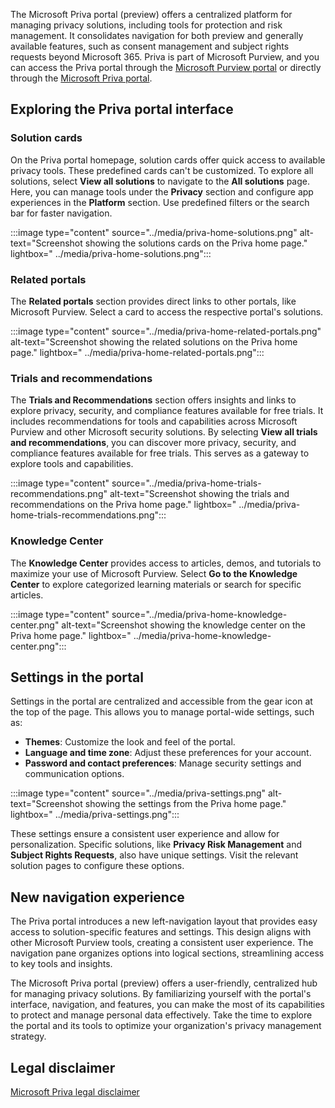 The Microsoft Priva portal (preview) offers a centralized platform for managing privacy solutions, including tools for protection and risk management. It consolidates navigation for both preview and generally available features, such as consent management and subject rights requests beyond Microsoft 365. Priva is part of Microsoft Purview, and you can access the Priva portal through the [Microsoft Purview portal](https://purview.microsoft.com) or directly through the [Microsoft Priva portal](https://purview.microsoft.com/priva/?azure-portal=true).

## Exploring the Priva portal interface

### Solution cards

On the Priva portal homepage, solution cards offer quick access to available privacy tools. These predefined cards can't be customized. To explore all solutions, select **View all solutions** to navigate to the **All solutions** page. Here, you can manage tools under the **Privacy** section and configure app experiences in the **Platform** section. Use predefined filters or the search bar for faster navigation.

:::image type="content" source="../media/priva-home-solutions.png" alt-text="Screenshot showing the solutions cards on the Priva home page." lightbox=" ../media/priva-home-solutions.png":::

### Related portals

The **Related portals** section provides direct links to other portals, like Microsoft Purview. Select a card to access the respective portal's solutions.

:::image type="content" source="../media/priva-home-related-portals.png" alt-text="Screenshot showing the related solutions on the Priva home page." lightbox=" ../media/priva-home-related-portals.png":::

### Trials and recommendations

The **Trials and Recommendations** section offers insights and links to explore privacy, security, and compliance features available for free trials. It includes recommendations for tools and capabilities across Microsoft Purview and other Microsoft security solutions. By selecting **View all trials and recommendations**, you can discover more privacy, security, and compliance features available for free trials. This serves as a gateway to explore tools and capabilities.

:::image type="content" source="../media/priva-home-trials-recommendations.png" alt-text="Screenshot showing the trials and recommendations on the Priva home page." lightbox=" ../media/priva-home-trials-recommendations.png":::

### Knowledge Center

The **Knowledge Center** provides access to articles, demos, and tutorials to maximize your use of Microsoft Purview. Select **Go to the Knowledge Center** to explore categorized learning materials or search for specific articles.

:::image type="content" source="../media/priva-home-knowledge-center.png" alt-text="Screenshot showing the knowledge center on the Priva home page." lightbox=" ../media/priva-home-knowledge-center.png":::

## Settings in the portal

Settings in the portal are centralized and accessible from the gear icon at the top of the page. This allows you to manage portal-wide settings, such as:

- **Themes**: Customize the look and feel of the portal.
- **Language and time zone**: Adjust these preferences for your account.
- **Password and contact preferences**: Manage security settings and communication options.

:::image type="content" source="../media/priva-settings.png" alt-text="Screenshot showing the settings from the Priva home page." lightbox=" ../media/priva-settings.png":::

These settings ensure a consistent user experience and allow for personalization. Specific solutions, like **Privacy Risk Management** and **Subject Rights Requests**, also have unique settings. Visit the relevant solution pages to configure these options.

## New navigation experience

The Priva portal introduces a new left-navigation layout that provides easy access to solution-specific features and settings. This design aligns with other Microsoft Purview tools, creating a consistent user experience. The navigation pane organizes options into logical sections, streamlining access to key tools and insights.

The Microsoft Priva portal (preview) offers a user-friendly, centralized hub for managing privacy solutions. By familiarizing yourself with the portal's interface, navigation, and features, you can make the most of its capabilities to protect and manage personal data effectively. Take the time to explore the portal and its tools to optimize your organization's privacy management strategy.

## Legal disclaimer

[Microsoft Priva legal disclaimer](/privacy/priva/priva-disclaimer?azure-portal=true)
